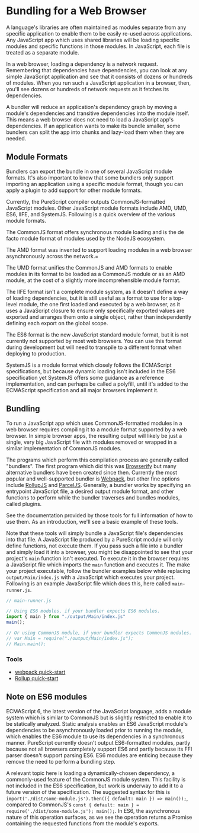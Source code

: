 # Bundling for a Web Browser

A language's libraries are often maintained as modules separate from any specific application to enable them to be easily re-used across applications. Any JavaScript app which uses shared libraries will be loading specific modules and specific functions in those modules. In JavaScript, each file is treated as a separate module.

In a web browser, loading a dependency is a network request. Remembering that dependencies have dependencies, you can look at any simple JavaScript application and see that it consists of dozens or hundreds of modules. When you run such a JavaScript application in a browser, then, you'll see dozens or hundreds of network requests as it fetches its dependencies.

A bundler will reduce an application's dependency graph by moving a module's dependencies and transitive dependencies into the module itself. This means a web browser does not need to load a JavaScript app's dependencies. If an application wants to make its bundle smaller, some bundlers can split the app into chunks and lazy-load them when they are needed.

## Module Formats

Bundlers can export the bundle in one of several JavaScript module formats. It's also important to know that some bundlers only support importing an application using a specific module format, though you can apply a plugin to add support for other module formats.

Currently, the PureScript compiler outputs CommonJS-formatted JavaScript modules. Other JavaScript module formats include AMD, UMD, ES6, IIFE, and SystemJS. Following is a quick overview of the various module formats.

The CommonJS format offers synchronous module loading and is the de facto module format of modules used by the NodeJS ecosystem.

The AMD format was invented to support loading modules in a web browser asynchronously across the network.=

The UMD format unifies the CommonJS and AMD formats to enable modules in its format to be loaded as a CommonJS module or as an AMD module, at the cost of a slightly more incomprehensible module format.

The IIFE format isn't a complete module system, as it doesn't define a way of loading dependencies, but it is still useful as a format to use for a top-level module, the one first loaded and executed by a web browser, as it uses a JavaScript closure to ensure only specifically exported values are exported and arranges them onto a single object, rather than independently defining each export on the global scope.

The ES6 format is the new JavaScript standard module format, but it is not currently not supported by most web browsers. You can use this format during development but will need to transpile to a different format when deploying to production.

SystemJS is a module format which closely follows the ECMAScript specifications, but because dynamic loading isn't included in the ES6 specification yet SystemJS offers some guidance as a reference implementation, and can perhaps be called a polyfill, until it's added to the ECMAScript specification and all major browsers implement it.


## Bundling

To run a JavaScript app which uses CommonJS-formatted modules in a web browser requires compiling it to a module format supported by a web browser. In simple browser apps, the resulting output will likely be just a single, very big JavaScript file with modules removed or wrapped in a similar implementation of CommonJS modules.

The programs which perform this compilation process are generally called "bundlers". The first program which did this was [Browserify](http://browserify.org/) but many alternative bundlers have been created since then. Currently the most popular and well-supported bundler is [Webpack](https://webpack.js.org/), but other fine options include [RollupJS](https://rollupjs.org/) and [ParcelJS](https://parceljs.org/). Generally, a bundler works by specifying an entrypoint JavaScript file, a desired output module format, and other functions to perform while the bundler traverses and bundles modules, called plugins.

See the documentation provided by those tools for full information of how to use them. As an introduction, we'll see a basic example of these tools.

Note that these tools will simply bundle a JavaScript file's dependencies into that file. A JavaScript file produced by a PureScript module will only define functions, not execute them. If you pass such a file into a bundler and simply load it into a browser, you might be disappointed to see that your project's `main` function isn't executed. To execute it in the browser requires a JavaScript file which imports the `main` function and executes it. The make your project executable, follow the bundler examples below while replacing `output/Main/index.js` with a JavaScript which executes your project. Following is an example JavaScript file which does this, here called `main-runner.js`.

``` JavaScript
// main-runner.js

// Using ES6 modules, if your bundler expects ES6 modules.
import { main } from "./output/Main/index.js"
main();

// Or using CommonJS module, if your bundler expects CommonJS modules.
// var Main = require("./output/Main/index.js");
// Main.main();
```

### Tools

- [webpack quick-start](guides/Bundling/Webpack.md)
- [Rollup quick-start](guides/Bundling/Rollup.md)


## Note on ES6 modules

ECMAScript 6, the latest version of the JavaScript language, adds a module system which is similar to CommonJS but is slightly restricted to enable it to be statically analyzed. Static analysis enables an ES6 JavaScript module's dependencies to be asynchronously loaded prior to running the module, which enables the ES6 module to use its dependencies in a synchronous manner. PureScript currently doesn't output ES6-formatted modules, partly because not all browsers completely support ES6 and partly because its FFI parser doesn't support parsing ES6. ES6 modules are enticing because they remove the need to perform a bundling step.

A relevant topic here is loading a dynamically-chosen dependency, a commonly-used feature of the CommonJS module system. This facility is not included in the ES6 specification, but work is underway to add it to a future version of the specification. The suggested syntax for this is `import('./dist/some-module.js').then(({ default: main }) => main());`, compared to CommonJS's `const { default: main } = require('./dist/some-module.js'); main();`. In ES6, the asynchronous nature of this operation surfaces, as we see the operation returns a Promise containing the requested functions from the module's exports.